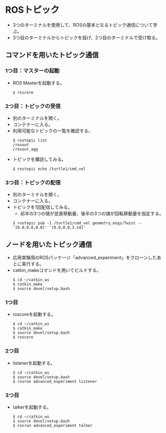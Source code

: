 # ROSトピック
- 3つのターミナルを使用して、ROSの基本となるトピック通信について学ぶ。
- 3つ目のターミナルからトピックを投げ、2つ目のターミナルで受け取る。

## コマンドを用いたトピック通信
### 1つ目：マスターの起動
- ROS Masterを起動する。
  ```
  $ roscore
  ```

### 2つ目：トピックの受信
- 別のターミナルを開く。
- コンテナーに入る。
- 利用可能なトピックの一覧を確認する。
  ```
  $ rostopic list
  /rosout
  /rosout_agg
  ```
- トピックを購読してみる。
  ```
  $ rostopic echo /turtle1/cmd_vel
  ```

### 3つ目：トピックの配信
- 別のターミナルを開く。
- コンテナーに入る。
- トピックを1回配信してみる。
  - 前半の3つの値が並進移動量、後半の3つの値が回転移動量を指定する。
   ```
   $ rostopic pub -1 /turtle1/cmd_vel geometry_msgs/Twist -- '[0.0,0.0,0.0]' '[0.0,0.0,3.14]'
   ```

## ノードを用いたトピック通信
- 応用実験用のROSパッケージ「advanced_experiment」をクローンしたあとに実行する。
- catkin_makeコマンドを用いてビルドする。
  ```
  $ cd ~/catkin_ws
  $ catkin_make
  $ source devel/setup.bash
  ```

### 1つ目
- roscoreを起動する。
  ```
  $ cd ~/catkin_ws
  $ catkin_make
  $ source devel/setup.bash
  $ roscore
  ```
### 2つ目
- listenerを起動する。
  ```
  $ cd ~/catkin_ws
  $ source devel/setup.bash
  $ rosrun advanced_experiment listener 
  ```
### 3つ目
- talkerを起動する。
  ```
  $ cd ~/catkin_ws
  $ source devel/setup.bash
  $ rosrun advanced_experiment talker
  ```
